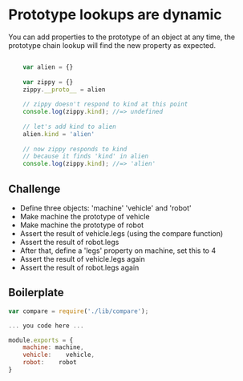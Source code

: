 Prototype lookups are dynamic
===================

You can add properties to the prototype of an object at any time, the prototype chain lookup will find the new property as expected.

```js

	var alien = {}
	
	var zippy = {}
	zippy.__proto__ = alien
	
	// zippy doesn't respond to kind at this point
	console.log(zippy.kind); //=> undefined
	
	// let's add kind to alien
	alien.kind = 'alien'
	
	// now zippy responds to kind
	// because it finds 'kind' in alien
	console.log(zippy.kind); //=> 'alien'

```

Challenge
----------

- Define three objects: 'machine' 'vehicle' and 'robot'
- Make machine the prototype of vehicle
- Make machine the prototype of robot
- Assert the result of vehicle.legs (using the compare function)
- Assert the result of robot.legs
- After that, define a 'legs' property on machine, set this to 4
- Assert the result of vehicle.legs again
- Assert the result of robot.legs again

Boilerplate
-----------

```js
var compare = require('./lib/compare');

... you code here ...

module.exports = {
	machine: machine,
	vehicle:    vehicle,
	robot:    robot
}
```
